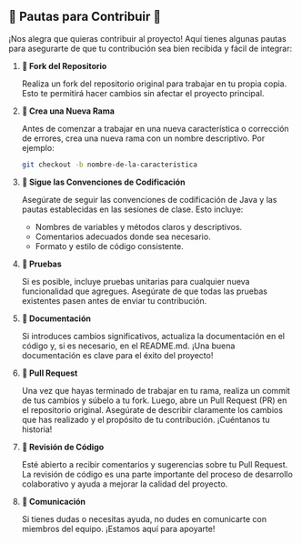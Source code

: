 ## 🌟 Pautas para Contribuir 🌟

¡Nos alegra que quieras contribuir al proyecto! Aquí tienes algunas pautas para asegurarte de que tu contribución sea bien recibida y fácil de integrar:

1. **🍴 Fork del Repositorio**
   
   Realiza un fork del repositorio original para trabajar en tu propia copia. Esto te permitirá hacer cambios sin afectar el proyecto principal.

2. **🌿 Crea una Nueva Rama**
   
   Antes de comenzar a trabajar en una nueva característica o corrección de errores, crea una nueva rama con un nombre descriptivo. Por ejemplo:
   ```bash
   git checkout -b nombre-de-la-caracteristica
   
3. **📜 Sigue las Convenciones de Codificación**
   
    Asegúrate de seguir las convenciones de codificación de Java y las pautas establecidas en las sesiones de clase. Esto incluye:
    * Nombres de variables y métodos claros y descriptivos.
    * Comentarios adecuados donde sea necesario.
    * Formato y estilo de código consistente.
4. **🧪 Pruebas**

    Si es posible, incluye pruebas unitarias para cualquier nueva funcionalidad que agregues. Asegúrate de que todas las pruebas existentes pasen antes de enviar tu contribución.

5. **📝 Documentación**

   Si introduces cambios significativos, actualiza la documentación en el código y, si es necesario, en el README.md. ¡Una buena documentación es clave para el éxito del proyecto!

6. **🔄 Pull Request**

    Una vez que hayas terminado de trabajar en tu rama, realiza un commit de tus cambios y súbelo a tu fork. Luego, abre un Pull Request (PR) en el repositorio original. Asegúrate de describir claramente los cambios que has realizado y el propósito de tu contribución. ¡Cuéntanos tu historia!

7. **👥 Revisión de Código**

    Esté abierto a recibir comentarios y sugerencias sobre tu Pull Request. La revisión de código es una parte importante del proceso de desarrollo colaborativo y ayuda a mejorar la calidad del proyecto.

8. **💬 Comunicación**
   
    Si tienes dudas o necesitas ayuda, no dudes en comunicarte con miembros del equipo. ¡Estamos aquí para apoyarte!
